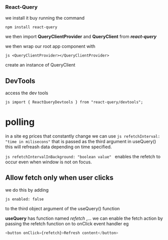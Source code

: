 ### React-Query

we install it buy running the command

`npm install react-query`

we then import **QueryClientProvider** and **QueryClient** from **_react-query_**

we then wrap our root app component with

`js
<QueryClientProvider></QueryClientProvider>
`

create an instance of QueryClient

## DevTools

access the dev tools

`js
 import { ReactQueryDevtools } from "react-query/devtools";
 `

# polling

in a site eg prices that constantly change we can use
`js refetchInterval: "time in milisecons"`
that is passed as the third argument in useQuery() this will refreash data depending on time specified.

`js
 refetchIntervalInBackground: "boolean value"
 `
enables the refetch to occur even when window is not on focus.

## Allow fetch only when user clicks

we do this by adding

`js
 enabled: false
 `

to the third object argument of the useQuery() function

**useQuery** has function named _refetch_ ,... we can enable the fetch action by passing the refetch function on to onClick event handler eg

```js
<button onClick={refetch}>Refresh content</button>
```

